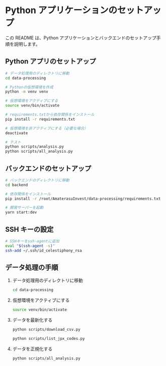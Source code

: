 # Python アプリケーションのセットアップ

この README は、Python アプリケーションとバックエンドのセットアップ手順を説明します。

## Python アプリのセットアップ

```bash
# データ処理用のディレクトリに移動
cd data-processing

# Pythonの仮想環境を作成
python -m venv venv

# 仮想環境をアクティブにする
source venv/bin/activate

# requirements.txtから依存関係をインストール
pip install -r requirements.txt

# 仮想環境を非アクティブにする（必要な場合）
deactivate

# テスト
python scripts/analysis.py
python scripts/all_analysis.py
```

## バックエンドのセットアップ

```bash
# バックエンドのディレクトリに移動
cd backend

# 依存関係をインストール
pip install -r /root/AmaterasuInvest/data-processing/requirements.txt

# 開発サーバーを起動
yarn start:dev
```

## SSH キーの設定

```bash
# SSHキーをssh-agentに追加
eval "$(ssh-agent -s)"
ssh-add ~/.ssh/id_celestiphony_rsa
```

## データ処理の手順

1. データ処理用のディレクトリに移動

   ```bash
   cd data-processing
   ```

1. 仮想環境をアクティブにする

   ```bash
   source venv/bin/activate
   ```

1. データを最新化する

   ```bash
   python scripts/download_csv.py
   ```

   ```bash
   python scripts/list_jpx_codes.py
   ```

1. データを正規化する

   ```bash
   python scripts/all_analysis.py
   ```
